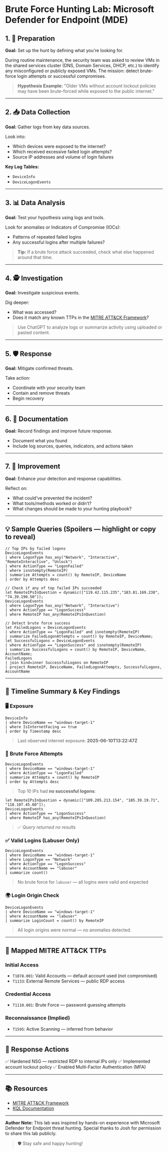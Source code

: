 # Brute Force Hunting Lab: Microsoft Defender for Endpoint (MDE)

## 1. 🧭 Preparation

**Goal:** Set up the hunt by defining what you're looking for.

During routine maintenance, the security team was asked to review VMs in the shared services cluster (DNS, Domain Services, DHCP, etc.) to identify any misconfigured or publicly exposed VMs. The mission: detect brute-force login attempts or successful compromises.

> **Hypothesis Example:**
> "Older VMs without account lockout policies may have been brute-forced while exposed to the public internet."

---

## 2. 📥 Data Collection

**Goal:** Gather logs from key data sources.

Look into:

* Which devices were exposed to the internet?
* Which received excessive failed login attempts?
* Source IP addresses and volume of login failures

**Key Log Tables:**

* `DeviceInfo`
* `DeviceLogonEvents`

---

## 3. 📊 Data Analysis

**Goal:** Test your hypothesis using logs and tools.

Look for anomalies or Indicators of Compromise (IOCs):

* Patterns of repeated failed logins
* Any successful logins after multiple failures?

> **Tip:** If a brute force attack succeeded, check what else happened around that time.

---

## 4. 🕵️ Investigation

**Goal:** Investigate suspicious events.

Dig deeper:

* What was accessed?
* Does it match any known TTPs in the [MITRE ATT\&CK Framework](https://attack.mitre.org)?

> Use ChatGPT to analyze logs or summarize activity using uploaded or pasted content.

---

## 5. 🛡️ Response

**Goal:** Mitigate confirmed threats.

Take action:

* Coordinate with your security team
* Contain and remove threats
* Begin recovery

---

## 6. 📝 Documentation

**Goal:** Record findings and improve future response.

* Document what you found
* Include log sources, queries, indicators, and actions taken

---

## 7. 🔄 Improvement

**Goal:** Enhance your detection and response capabilities.

Reflect on:

* What could’ve prevented the incident?
* What tools/methods worked or didn’t?
* What changes should be made to your hunting playbook?

---

## 💡 Sample Queries (Spoilers — highlight or copy to reveal)

```kql
// Top IPs by failed logons
DeviceLogonEvents
| where LogonType has_any("Network", "Interactive", "RemoteInteractive", "Unlock")
| where ActionType == "LogonFailed"
| where isnotempty(RemoteIP)
| summarize Attempts = count() by RemoteIP, DeviceName
| order by Attempts desc
```

```kql
// Check if any of top failed IPs succeeded
let RemoteIPsInQuestion = dynamic(["119.42.115.235","183.81.169.238", "74.39.190.50"]);
DeviceLogonEvents
| where LogonType has_any("Network", "Interactive")
| where ActionType == "LogonSuccess"
| where RemoteIP has_any(RemoteIPsInQuestion)
```

```kql
// Detect brute force success
let FailedLogons = DeviceLogonEvents
| where ActionType == "LogonFailed" and isnotempty(RemoteIP)
| summarize FailedLogonAttempts = count() by RemoteIP, DeviceName;
let SuccessfulLogons = DeviceLogonEvents
| where ActionType == "LogonSuccess" and isnotempty(RemoteIP)
| summarize SuccessfulLogons = count() by RemoteIP, DeviceName, AccountName;
FailedLogons
| join kind=inner SuccessfulLogons on RemoteIP
| project RemoteIP, DeviceName, FailedLogonAttempts, SuccessfulLogons, AccountName
```

---

## 🧾 Timeline Summary & Key Findings

### 🖥️ Exposure

```kql
DeviceInfo
| where DeviceName == "windows-target-1"
| where IsInternetFacing == true
| order by Timestamp desc
```

> Last observed internet exposure: **2025-06-10T13:22:47Z**

### 🚫 Brute Force Attempts

```kql
DeviceLogonEvents
| where DeviceName == "windows-target-1"
| where ActionType == "LogonFailed"
| summarize Attempts = count() by RemoteIP
| order by Attempts desc
```

> Top 10 IPs had **no successful logons**:

```kql
let RemoteIPsInQuestion = dynamic(["109.205.213.154", "185.39.19.71", "118.107.45.60"]);
DeviceLogonEvents
| where ActionType == "LogonSuccess"
| where RemoteIP has_any(RemoteIPsInQuestion)
```

> ✅ *Query returned no results*

### ✅ Valid Logins (Labuser Only)

```kql
DeviceLogonEvents
| where DeviceName == "windows-target-1"
| where LogonType == "Network"
| where ActionType == "LogonSuccess"
| where AccountName == "labuser"
| summarize count()
```

> No brute force for `labuser` — all logins were valid and expected

### 🌍 Login Origin Check

```kql
DeviceLogonEvents
| where DeviceName == "windows-target-1"
| where AccountName == "labuser"
| summarize LoginCount = count() by RemoteIP
```

> All login origins were normal — no anomalies detected.

---

## 🧠 Mapped MITRE ATT\&CK TTPs

### **Initial Access**

* `T1078.001`: Valid Accounts — default account used (not compromised)
* `T1133`: External Remote Services — public RDP access

### **Credential Access**

* `T1110.001`: Brute Force — password guessing attempts

### **Reconnaissance (Implied)**

* `T1595`: Active Scanning — inferred from behavior

---

## 🔐 Response Actions

✅ Hardened NSG — restricted RDP to internal IPs only
✅ Implemented account lockout policy
✅ Enabled Multi-Factor Authentication (MFA)

---

## 📚 Resources

* [MITRE ATT\&CK Framework](https://attack.mitre.org)
* [KQL Documentation](https://learn.microsoft.com/en-us/azure/data-explorer/kusto/query/)

---

**Author Note:** This lab was inspired by hands-on experience with Microsoft Defender for Endpoint threat hunting. Special thanks to Josh for permission to share this lab publicly.

> 🛡️ Stay safe and happy hunting!
